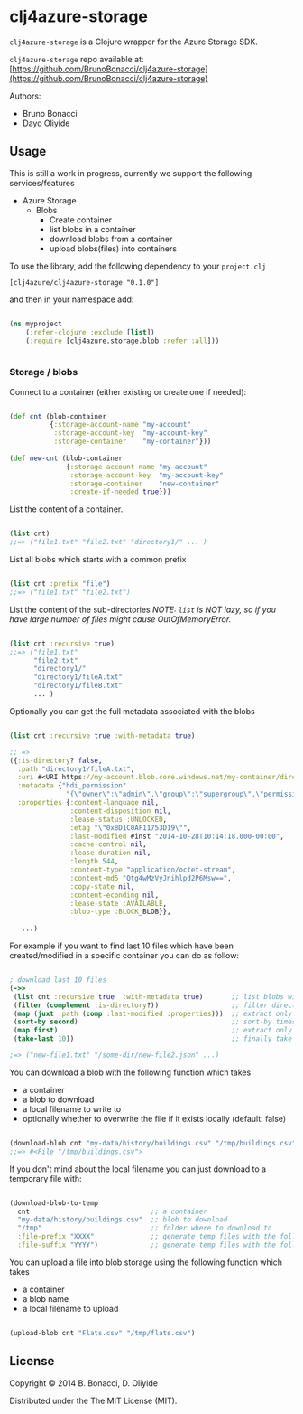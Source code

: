 # clj4azure-storage

`clj4azure-storage` is a Clojure wrapper for the Azure Storage SDK.

`clj4azure-storage` repo available at: [https://github.com/BrunoBonacci/clj4azure-storage](https://github.com/BrunoBonacci/clj4azure-storage)

Authors:

  - Bruno Bonacci
  - Dayo Oliyide


## Usage

This is still a work in progress, currently we support the following services/features

  * Azure Storage
    * Blobs
      * Create container
      * list blobs in a container
      * download blobs from a container
      * upload blobs(files) into containers

To use the library, add the following dependency to your `project.clj`

    [clj4azure/clj4azure-storage "0.1.0"]

and then in your namespace add:

```Clojure

(ns myproject
    (:refer-clojure :exclude [list])
    (:require [clj4azure.storage.blob :refer :all]))
         
```

### Storage / blobs


Connect to a container (either existing or create one if needed):

```Clojure

(def cnt (blob-container 
          {:storage-account-name "my-account"
           :storage-account-key  "my-account-key"
           :storage-container    "my-container"}))
           
(def new-cnt (blob-container 
              {:storage-account-name "my-account"
               :storage-account-key  "my-account-key"
               :storage-container    "new-container"
               :create-if-needed true}))

```

List the content of a container.

```Clojure

(list cnt)
;;=> ("file1.txt" "file2.txt" "directory1/" ... ) 

```

List all blobs which starts with a common prefix

```Clojure

(list cnt :prefix "file")
;;=> ("file1.txt" "file2.txt")

```

List the content of the sub-directories
*NOTE: `list` is NOT lazy, so if you have large number of files might cause OutOfMemoryError.*

```Clojure

(list cnt :recursive true)
;;=> ("file1.txt" 
      "file2.txt" 
      "directory1/" 
      "directory1/fileA.txt" 
      "directory1/fileB.txt"
      ... ) 

```

Optionally you can get the full metadata associated with the blobs


```Clojure

(list cnt :recursive true :with-metadata true)

;; =>
({:is-directory? false,
  :path "directory1/fileA.txt",
  :uri #<URI https://my-account.blob.core.windows.net/my-container/directory1/fileA.txt>,
  :metadata {"hdi_permission" 
              "{\"owner\":\"admin\",\"group\":\"supergroup\",\"permissions\":\"rwxr-xr-x\"}" },
  :properties {:content-language nil,
               :content-disposition nil,
               :lease-status :UNLOCKED,
               :etag "\"0x8D1C0AF11753D19\"",
               :last-modified #inst "2014-10-28T10:14:18.000-00:00",
               :cache-control nil,
               :lease-duration nil,
               :length 544,
               :content-type "application/octet-stream",
               :content-md5 "Qtg4wMzVyJnihlpd2P6Msw==",
               :copy-state nil,
               :content-econding nil,
               :lease-state :AVAILABLE,
               :blob-type :BLOCK_BLOB}},
   
   ...)

```

For example if you want to find last 10 files which have been created/modified 
in a specific container you can do as follow:

```Clojure

; download last 10 files
(->>
 (list cnt :recursive true  :with-metadata true)       ;; list blobs with metadata
 (filter (complement :is-directory?))                  ;; filter directories out
 (map (juxt :path (comp :last-modified :properties)))  ;; extract only :path and :last-modified
 (sort-by second)                                      ;; sort-by timestamp
 (map first)                                           ;; extract only path names 
 (take-last 10))                                       ;; finally take the last 10

;=> ("new-file1.txt" "/some-dir/new-file2.json" ...)

```

You can download a blob with the following function which takes

  - a container
  - a blob to download
  - a local filename to write to
  - optionally whether to overwrite the file if it exists locally (default: false) 

```Clojure

(download-blob cnt "my-data/history/buildings.csv" "/tmp/buildings.csv" :overwrite true)
;;=> #<File "/tmp/buildings.csv">

```

If you don't mind about the local filename you can just download to a temporary file with:

```Clojure

(download-blob-to-temp
  cnt                              ;; a container
  "my-data/history/buildings.csv"  ;; blob to download
  "/tmp"                           ;; folder where to download to
  :file-prefix "XXXX"              ;; generate temp files with the following prefix (default "blob-") 
  :file-suffix "YYYY")             ;; generate temp files with the following suffiz (default ".data")


```

You can upload a file into blob storage using the following function which takes

  - a container
  - a blob name
  - a local filename to upload
  
```Clojure

(upload-blob cnt "Flats.csv" "/tmp/flats.csv")

```

## License

Copyright © 2014 B. Bonacci, D. Oliyide

Distributed under the The MIT License (MIT).
